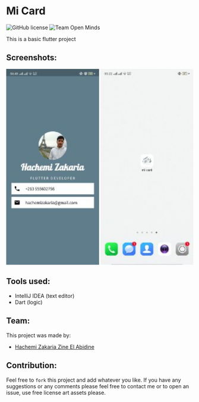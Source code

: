 # Mi Card

![GitHub license](https://img.shields.io/github/license/open-minds/Train_Track_Repair_GGJ2020.svg)
![Team Open Minds](https://img.shields.io/badge/Members%20of-Team%20Open%20Minds-blue.svg?color=0099CC)

This is a basic flutter project 

## Screenshots:

<img src="Screenshots\screen.jpg" width="250"/>

<img src="Screenshots\screen1.jpg" width="250"/>

## Tools used:
* IntelliJ IDEA (text editor)
* Dart (logic)

## Team:
This project was made by: 
* [Hachemi Zakaria Zine El Abidine](https://github.com/HachemiZakariaZineElAbidine)


## Contribution:
Feel free to `fork` this project and add whatever you like. If you have any suggestions or any comments please feel free to contact me or to open an issue, use free license art assets please.

